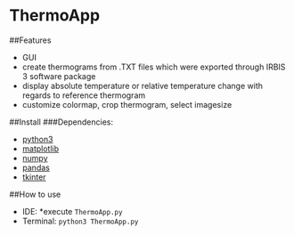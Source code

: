 # ThermoApp

##Features
* GUI
* create thermograms from .TXT files which were exported through IRBIS 3 software package
* display absolute temperature or relative temperature change with regards to reference thermogram
* customize colormap, crop thermogram, select imagesize 

##Install
###Dependencies: 
* [python3](http://python.org)
* [matplotlib](http://matplotlib.org)
* [numpy](https://numpy.org/)
* [pandas](https://pandas.pydata.org/)
* [tkinter](https://docs.python.org/3/library/tkinter.html)

##How to use
* IDE: 
*execute ```ThermoApp.py```
* Terminal:
```python3 ThermoApp.py```
